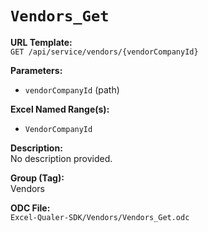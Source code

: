 # `Vendors_Get`

**URL Template:**  
`GET /api/service/vendors/{vendorCompanyId}`

**Parameters:**  
- `vendorCompanyId` (path)

**Excel Named Range(s):**  
- `VendorCompanyId`

**Description:**  
No description provided.

**Group (Tag):**  
Vendors

**ODC File:**  
`Excel-Qualer-SDK/Vendors/Vendors_Get.odc`
